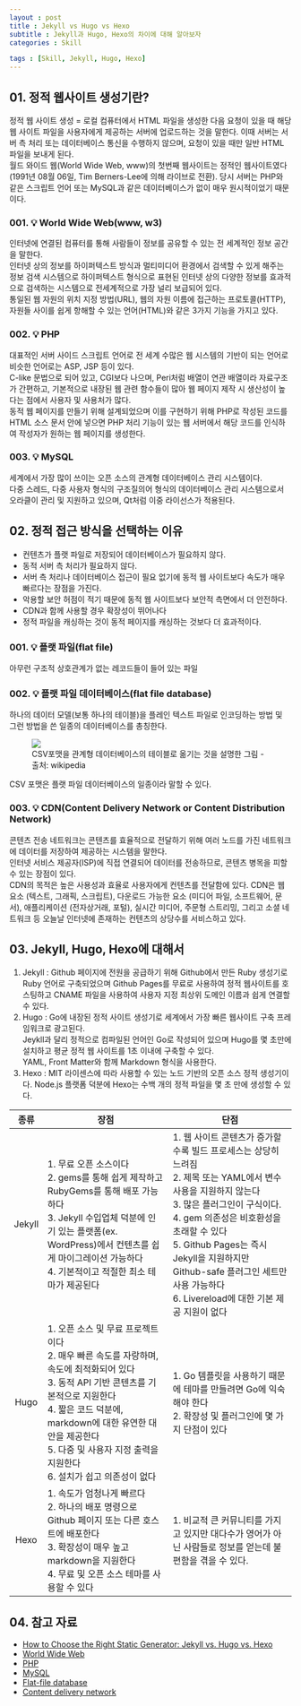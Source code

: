 ```yaml
---
layout : post
title : Jekyll vs Hugo vs Hexo
subtitle : Jekyll과 Hugo, Hexo의 차이에 대해 알아보자
categories : Skill

tags : [Skill, Jekyll, Hugo, Hexo]
---
```


## 01. 정적 웹사이트 생성기란?
정적 웹 사이트 생성 = 로컬 컴퓨터에서 HTML 파일을 생성한 다음 요청이 있을 때 해당 웹 사이트 파일을 사용자에게 제공하는 서버에 업로드하는 것을 말한다. 이때 서버는 서버 측 처리 또는 데이터베이스 통신을 수행하지 않으며, 요청이 있을 때만 일반 HTML 파일을 보내게 된다.<br/>
월드 와이드 웹(World Wide Web, www)의 첫번째 웹사이트는 정적인 웹사이트였다(1991년 08월 06일, Tim Berners-Lee에 의해 라이브로 전환). 당시 서버는 PHP와 같은 스크립트 언어 또는 MySQL과 같은 데이터베이스가 없이 매우 원시적이었기 때문이다.

### 001. 💡 World Wide Web(www, w3)
인터넷에 연결된 컴퓨터를 통해 사람들이 정보를 공유할 수 있는 전 세계적인 정보 공간을 말한다.<br/>
인터넷 상의 정보를 하이퍼텍스트 방식과 멀티미디어 환경에서 검색할 수 있게 해주는 정보 검색 시스템으로 하이퍼텍스트 형식으로 표현된 인터넷 상의 다양한 정보를 효과적으로 검색하는 시스템으로 전세계적으로 가장 널리 보급되어 있다.<br/>
통일된 웹 자원의 위치 지정 방법(URL), 웹의 자원 이름에 접근하는 프로토콜(HTTP), 자원들 사이를 쉽게 항해할 수 있는 언어(HTML)와 같은 3가지 기능을 가지고 있다.<br/>

### 002. 💡 PHP
대표적인 서버 사이드 스크립트 언어로 전 세계 수많은 웹 시스템의 기반이 되는 언어로 비슷한 언어로는 ASP, JSP 등이 있다.<br/>
C-like 문법으로 되어 있고, CGI보다 나으며, Peri처럼 배열이 연관 배열이라 자료구조가 간편하고, 기본적으로 내장된 웹 관련 함수들이 많아 웹 페이지 제작 시 생산성이 높다는 점에서 사용자 및 사용처가 많다.<br/>
동적 웹 페이지를 만들기 위해 설계되었으며 이를 구현하기 위해 PHP로 작성된 코드를 HTML 소스 문서 안에 넣으면 PHP 처리 기능이 있는 웹 서버에서 해당 코드를 인식하여 작성자가 원하는 웹 페이지를 생성한다.<br/>

### 003. 💡 MySQL
세계에서 가장 많이 쓰이는 오픈 소스의 관계형 데이터베이스 관리 시스템이다.<br/> 다중 스레드, 다중 사용자 형식의 구조질의어 형식의 데이터베이스 관리 시스템으로서 오라클이 관리 및 지원하고 있으며, Qt처럼 이중 라이선스가 적용된다.<br/>

## 02. 정적 접근 방식을 선택하는 이유
- 컨텐츠가 플랫 파일로 저장되어 데이터베이스가 필요하지 않다.
- 동적 서버 측 처리가 필요하지 않다.
- 서버 측 처리나 데이터베이스 접근이 필요 없기에 동적 웹 사이트보다 속도가 매우 빠르다는 장점을 가진다.
- 악용할 보안 허점이 적기 때문에 동적 웹 사이트보다 보안적 측면에서 더 안전하다.
- CDN과 함께 사용할 경우 확장성이 뛰어나다
- 정적 파일을 캐싱하는 것이 동적 페이지를 캐싱하는 것보다 더 효과적이다.

### 001. 💡 플랫 파일(flat file)
아무런 구조적 상호관계가 없는 레코드들이 들어 있는 파일<br/>

### 002. 💡 플랫 파일 데이터베이스(flat file database)
하나의 데이터 모델(보통 하나의 테이블)을 플레인 텍스트 파일로 인코딩하는 방법 및 그런 방법을 쓴 일종의 데이터베이스를 총칭한다.<br/>
<figure>
    <img src="https://github.com/WoojinJeonkr/WoojinJeonkr.github.io/blob/main/assets/images/post/csv_format_to_relative_database_table.png?raw=true">
    <figcaption>CSV포맷을 관계형 데이터베이스의 테이블로 옮기는 것을 설명한 그림 - 출처: wikipedia</figcaption>
</figure>
CSV 포맷은 플랫 파일 데이터베이스의 일종이라 말할 수 있다.<br/>

### 003. 💡 CDN(Content Delivery Network or Content Distribution Network)
콘텐츠 전송 네트워크는 콘텐츠를 효율적으로 전달하기 위해 여러 노드를 가진 네트워크에 데이터를 저장하여 제공하는 시스템을 말한다.<br/>
인터넷 서비스 제공자(ISP)에 직접 연결되어 데이터를 전송하므로, 콘텐츠 병목을 피할 수 있는 장점이 있다.<br/>
CDN의 목적은 높은 사용성과 효율로 사용자에게 컨텐츠를 전달함에 있다. CDN은 웹 요소 (텍스트, 그래픽, 스크립트), 다운로드 가능한 요소 (미디어 파일, 소프트웨어, 문서), 애플리케이션 (전자상거래, 포털), 실시간 미디어, 주문형 스트리밍, 그리고 소셜 네트워크 등 오늘날 인터넷에 존재하는 컨텐츠의 상당수를 서비스하고 있다.<br/>

## 03. Jekyll, Hugo, Hexo에 대해서
1. Jekyll : Github 페이지에 전원을 공급하기 위해 Github에서 만든 Ruby 생성기로 Ruby 언어로 구축되었으며 Github Pages를 무료로 사용하여 정적 웹사이트를 호스팅하고 CNAME 파일을 사용하여 사용자 지정 최상위 도메인 이름과 쉽게 연결할 수 있다.<br/>
2. Hugo : Go에 내장된 정적 사이트 생성기로 세계에서 가장 빠른 웹사이트 구축 프레임워크로 광고된다.<br/> Jeykll과 달리 정적으로 컴파일된 언어인 Go로 작성되어 있으며 Hugo를 몇 초만에 설치하고 평균 정적 웹 사이트를 1초 이내에 구축할 수 있다.<br/> YAML, Front Matter와 함께 Markdown 형식을 사용한다.<br/>
3. Hexo : MIT 라이센스에 따라 사용할 수 있는 노드 기반의 오픈 소스 정적 생성기이다. Node.js 플랫폼 덕분에 Hexo는 수백 개의 정적 파일을 몇 초 만에 생성할 수 있다.<br/>

|  종류  | 장점                                                                                                                                                                                                                                                                                | 단점                                                                                                                                                                                                                                                                                                                                      |
|:------:|-------------------------------------------------------------------------------------------------------------------------------------------------------------------------------------------------------------------------------------------------------------------------------------|-------------------------------------------------------------------------------------------------------------------------------------------------------------------------------------------------------------------------------------------------------------------------------------------------------------------------------------------|
| Jekyll | 1. 무료 오픈 소스이다<br>2. gems를 통해 쉽게 제작하고 RubyGems를 통해 배포 가능하다<br>3. Jekyll 수입업체 덕분에 인기 있는 플랫폼(ex. WordPress)에서 컨텐츠를 쉽게 마이그레이션 가능하다<br>4. 기본적이고 적절한 최소 테마가 제공된다                                               | 1. 웹 사이트 콘텐츠가 증가할수록 빌드 프로세스는 상당히 느려짐<br>2. 제목 또는 YAML에서 변수 사용을 지원하지 않는다<br>3. 많은 플러그인이 구식이다.<br>4. gem 의존성은 비호환성을 초래할 수 있다<br>5. Github Pages는 즉시 Jekyll을 지원하지만<br>Github-safe 플러그인 세트만 사용 가능하다<br>6. Livereload에 대한 기본 제공 지원이 없다 |
|  Hugo  | 1. 오픈 소스 및 무료 프로젝트이다<br>2. 매우 빠른 속도를 자랑하며, 속도에 최적화되어 있다<br>3. 동적 API 기반 콘텐츠를 기본적으로 지원한다<br>4. 짧은 코드 덕분에, markdown에 대한 유연한 대안을 제공한다<br>5. 다중 및 사용자 지정 출력을 지원한다<br>6. 설치가 쉽고 의존성이 없다 | 1. Go 템플릿을 사용하기 때문에 테마를 만들려면 Go에 익숙해야 한다<br>2. 확장성 및 플러그인에 몇 가지 단점이 있다                                                                                                                                                                                                                          |
|  Hexo  | 1. 속도가 엄청나게 빠르다<br>2. 하나의 배포 명령으로 Github 페이지 또는 다른 호스트에 배포한다<br>3. 확장성이 매우 높고 markdown을 지원한다<br>4. 무료 및 오픈 소스 테마를 사용할 수 있다                                                                                           | 1. 비교적 큰 커뮤니티를 가지고 있지만 대다수가 영어가 아닌 사람들로 정보를 얻는데 불편함을 겪을 수 있다.                                                                                                                                                                                                                                  |

## 04. 참고 자료
- [How to Choose the Right Static Generator: Jekyll vs. Hugo vs. Hexo](https://www.techiediaries.com/jekyll-hugo-hexo/)
- [World Wide Web](https://en.wikipedia.org/wiki/World_Wide_Web)
- [PHP](https://en.wikipedia.org/wiki/PHP)
- [MySQL](https://en.wikipedia.org/wiki/MySQL)
- [Flat-file database](https://en.wikipedia.org/wiki/Flat-file_database)
- [Content delivery network](https://en.wikipedia.org/wiki/Content_delivery_network)